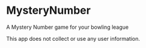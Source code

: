 # MysteryNumber
A Mystery Number game for your bowling league




This app does not collect or use any user information.
